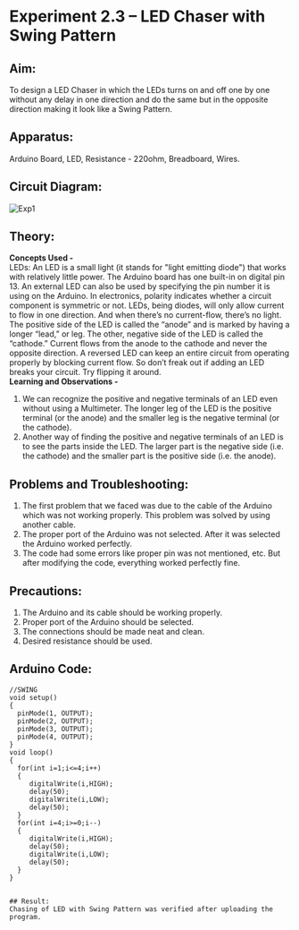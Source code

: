 # Experiment 2.3 – LED Chaser with Swing Pattern


## Aim:
To design a LED Chaser in which the LEDs turns on and off one by one without any delay in one direction and do the same but in the opposite direction making it look like a Swing Pattern.

## Apparatus:
Arduino Board, LED, Resistance - 220ohm, Breadboard, Wires.

## Circuit Diagram:
![Exp1](https://user-images.githubusercontent.com/54620652/65163638-e70ee100-da58-11e9-9abc-4c29f4121c1e.png)

## Theory:
**Concepts Used -**\
LEDs:
An LED is a small light (it stands for "light emitting diode") that works with relatively little power. The Arduino board has one built-in on digital pin 13.
An external LED can also be used by specifying the pin number it is using on the Arduino.
In electronics, polarity indicates whether a circuit component is symmetric or not. LEDs, being diodes, will only allow current to flow in one direction. And when there’s no current-flow, there’s no light.
The positive side of the LED is called the “anode” and is marked by having a longer “lead,” or leg. The other, negative side of the LED is called the “cathode.” Current flows from the anode to the cathode and never the opposite direction. A reversed LED can keep an entire circuit from operating properly by blocking current flow. So don’t freak out if adding an LED breaks your circuit. Try flipping it around.\
**Learning and Observations -**
1. We can recognize the positive and negative terminals of an LED even without using a Multimeter. The longer leg of the LED is the positive terminal (or the anode) and the smaller leg is the negative terminal (or the cathode).
2. Another way of finding the positive and negative terminals of an LED is to see the parts inside the LED. The larger part is the negative side (i.e. the cathode) and the smaller part is the positive side (i.e. the anode).

## Problems and Troubleshooting:
1. The first problem that we faced was due to the cable of the Arduino which was not working properly. This problem was solved by using another cable.
2. The proper port of the Arduino was not selected. After it was selected the Arduino worked perfectly.
3. The code had some errors like proper pin was not mentioned, etc. But after modifying the code, everything worked perfectly fine.

## Precautions:
1. The Arduino and its cable should be working properly.
2. Proper port of the Arduino should be selected.
3. The connections should be made neat and clean.
4. Desired resistance should be used.

## Arduino Code:
```
//SWING
void setup()
{
  pinMode(1, OUTPUT);
  pinMode(2, OUTPUT);
  pinMode(3, OUTPUT);
  pinMode(4, OUTPUT);
}
void loop()
{ 
  for(int i=1;i<=4;i++)
  {
     digitalWrite(i,HIGH);
  	 delay(50);
  	 digitalWrite(i,LOW);
     delay(50);
  }
  for(int i=4;i>=0;i--)
  {
     digitalWrite(i,HIGH);
  	 delay(50);
  	 digitalWrite(i,LOW);
     delay(50);
  }
}


## Result:
Chasing of LED with Swing Pattern was verified after uploading the program.
